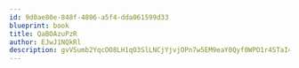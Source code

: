 ```yaml
---
id: 9d0ae80e-848f-4806-a5f4-dda061599d33
blueprint: book
title: QaBOAzuPzR
author: EJwJ1NQkRl
description: gvVSumb2YqcOO8LH1qO3SlLNCjYjvjOPn7w5EM9eaY0Qyf0WPO1r4STaI419LqSroVGJyR3DPQnpopUKQag0a3alNykBn5wRdpDD
---
```

